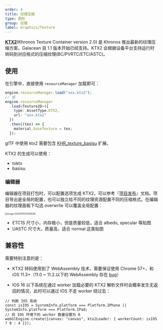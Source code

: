 ```yaml
---
order: 4
title: 纹理压缩
type: 图形
group: 纹理
label: Graphics/Texture
---
```


**[KTX2](https://www.khronos.org/ktx/)**(Khronos Texture Container version 2.0) 是 Khronos 推出最新的纹理压缩方案，Galacean 自 1.1 版本开始已经支持。KTX2 会根据设备平台支持运行时转码到对应格式的压缩纹理(BC/PVRTC/ETC/ASTC)。

## 使用

在引擎中，直接使用 `resourceManager` 加载即可：

```typescript
engine.resourceManager.load("xxx.ktx2");
// 或
engine.resourceManager
  .load<Texture2D>({
    type: AssetType.KTX2,
    url: "xxx.ktx2"
  })
  .then((tex) => {
    material.baseTexture = tex;
  });
```

<playground src="compressed-texture.ts"></playground>

glTF 中使用 ktx2 需要包含 [KHR_texture_basisu](https://github.com/KhronosGroup/glTF/blob/main/extensions/2.0/Khronos/KHR_texture_basisu/README.md) 扩展。

KTX2 的生成可以使用：

- toktx
- basisu

### 编辑器

编辑器在项目打包时，可以配置选项生成 KTX2，可以参考『[项目发布](/docs/assets/build/)』文档。项目导出是全局的配置，也可以独立给不同的纹理资源配置不同的压缩格式。在编辑器的纹理面板下勾选 overwrite 可以覆盖全局配置：

<img src="https://mdn.alipayobjects.com/rms/afts/img/A*fmURSZ4HwKUAAAAAAAAAAAAAARQnAQ/original/image-20240705112419249.png" alt="image-20240705112419249" style="zoom:50%;" />

- ETC1S 尺寸小，内存极小，但是质量较低，适合 albedo, specular 等贴图
- UASTC 尺寸大，质量高，适合 normal 这类贴图

## 兼容性

需要特别注意的是：

- KTX2 转码使用到了 WebAssembly 技术，需要保证使用 Chrome 57+，和 iOS 11.3+（11.0 ~ 11.2.以下的 WebAssembly 存在 [bug](https://bugs.webkit.org/show_bug.cgi?id=181781)）

- IOS 16 以下系统在通过 worker 加载必要的 KTX2 解析文件时会概率发生无返回的情况，此时可以通过 IOS 不走 worker 绕过去：

```
// 判断 IOS 系统
const isIOS = SystemInfo.platform === Platform.IPhone || SystemInfo.platform === Platform.IPad;
// 将 IOS 环境下的 worker 数量设置为 0
webGlEngine.create({canvas: "canvas", ktx2Loader: { workerCount: isIOS ? 0 : 4 }});
```
